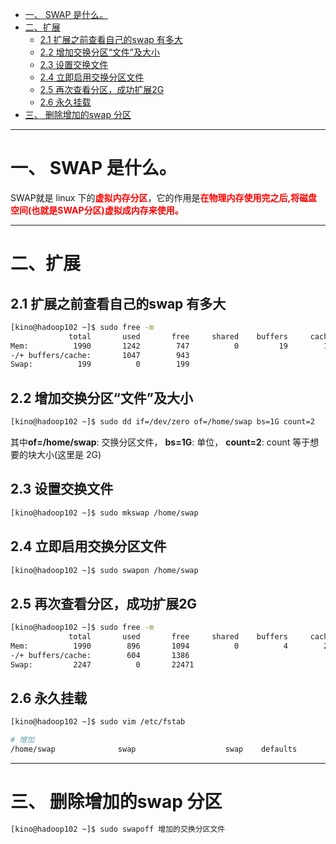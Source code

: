 * [一、 SWAP 是什么。](#%E4%B8%80-swap-%E6%98%AF%E4%BB%80%E4%B9%88)
* [二、扩展](#%E4%BA%8C%E6%89%A9%E5%B1%95)
  * [2\.1 扩展之前查看自己的swap 有多大](#21-%E6%89%A9%E5%B1%95%E4%B9%8B%E5%89%8D%E6%9F%A5%E7%9C%8B%E8%87%AA%E5%B7%B1%E7%9A%84swap-%E6%9C%89%E5%A4%9A%E5%A4%A7)
  * [2\.2 增加交换分区“文件”及大小](#22-%E5%A2%9E%E5%8A%A0%E4%BA%A4%E6%8D%A2%E5%88%86%E5%8C%BA%E6%96%87%E4%BB%B6%E5%8F%8A%E5%A4%A7%E5%B0%8F)
  * [2\.3 设置交换文件](#23-%E8%AE%BE%E7%BD%AE%E4%BA%A4%E6%8D%A2%E6%96%87%E4%BB%B6)
  * [2\.4 立即启用交换分区文件](#24-%E7%AB%8B%E5%8D%B3%E5%90%AF%E7%94%A8%E4%BA%A4%E6%8D%A2%E5%88%86%E5%8C%BA%E6%96%87%E4%BB%B6)
  * [2\.5 再次查看分区，成功扩展2G](#25-%E5%86%8D%E6%AC%A1%E6%9F%A5%E7%9C%8B%E5%88%86%E5%8C%BA%E6%88%90%E5%8A%9F%E6%89%A9%E5%B1%952g)
  * [2\.6 永久挂载](#26-%E6%B0%B8%E4%B9%85%E6%8C%82%E8%BD%BD)
* [三、 删除增加的swap 分区](#%E4%B8%89-%E5%88%A0%E9%99%A4%E5%A2%9E%E5%8A%A0%E7%9A%84swap-%E5%88%86%E5%8C%BA)

---

# 一、 SWAP 是什么。
SWAP就是 linux 下的<font color='red'>**虚拟内存分区**</font>，它的作用是<font color='red'>**在物理内存使用完之后,将磁盘空间(也就是SWAP分区)虚拟成内存来使用。**</font>

---
# 二、扩展

## 2.1 扩展之前查看自己的swap 有多大
```bash
[kino@hadoop102 ~]$ sudo free -m
             total       used       free     shared    buffers     cached
Mem:          1990       1242        747          0         19        175
-/+ buffers/cache:       1047        943
Swap:          199          0        199
```

## 2.2 增加交换分区“文件”及大小
```bash
[kino@hadoop102 ~]$ sudo dd if=/dev/zero of=/home/swap bs=1G count=2 
```
其中**of=/home/swap**: 交换分区文件， **bs=1G**: 单位， **count=2**: count 等于想要的块大小(这里是 2G)


## 2.3 设置交换文件
```bash
[kino@hadoop102 ~]$ sudo mkswap /home/swap
```

## 2.4 立即启用交换分区文件 
```bash
[kino@hadoop102 ~]$ sudo swapon /home/swap
```

## 2.5 再次查看分区，成功扩展2G
```bash
[kino@hadoop102 ~]$ sudo free -m
             total       used       free     shared    buffers     cached
Mem:          1990        896       1094          0          4        288
-/+ buffers/cache:        604       1386
Swap:         2247          0       22471
```

## 2.6 永久挂载
```bash
[kino@hadoop102 ~]$ sudo vim /etc/fstab

# 增加
/home/swap              swap                    swap    defaults        0 0
```
---
# 三、 删除增加的swap 分区
```bash
[kino@hadoop102 ~]$ sudo swapoff 增加的交换分区文件
```